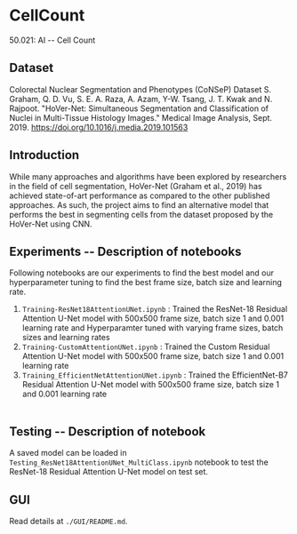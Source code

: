 # CellCount
50.021: AI -- Cell Count 

## Dataset 
Colorectal Nuclear Segmentation and Phenotypes (CoNSeP) Dataset
S. Graham, Q. D. Vu, S. E. A. Raza, A. Azam, Y-W. Tsang, J. T. Kwak and N. Rajpoot. "HoVer-Net: Simultaneous Segmentation and Classification of Nuclei in Multi-Tissue Histology Images." Medical Image Analysis, Sept. 2019. https://doi.org/10.1016/j.media.2019.101563

## Introduction 
While many approaches and algorithms have been explored by researchers in the field of cell segmentation, HoVer-Net (Graham et al., 2019) has achieved state-of-art performance as compared to the other published approaches. As such, the project aims to find an alternative model that performs the best in segmenting cells from the dataset proposed by the HoVer-Net using CNN. 

## Experiments -- Description of notebooks
Following notebooks are our experiments to find the best model and our hyperparameter tuning to find the best frame size, batch size and learning rate.
1. `Training-ResNet18AttentionUNet.ipynb` :  Trained the ResNet-18 Residual Attention U-Net model with 500x500 frame size, batch size 1 and 0.001 learning rate and Hyperparamter tuned with varying frame sizes, batch sizes and learning rates
2. `Training-CustomAttentionUNet.ipynb` : Trained the Custom Residual Attention U-Net model with 500x500 frame size, batch size 1 and 0.001 learning rate
3. `Training_EfficientNetAttentionUNet.ipynb` : Trained the EfficientNet-B7 Residual Attention U-Net model with 500x500 frame size, batch size 1 and 0.001 learning rate<br><br>  

## Testing -- Description of notebook
A saved model can be loaded in `Testing_ResNet18AttentionUNet_MultiClass.ipynb` notebook to test the ResNet-18 Residual Attention U-Net model on test set.

## GUI
Read details at `./GUI/README.md`.
